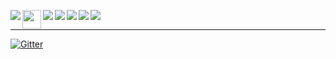 [<img align="left" src="https://img.shields.io/badge/markdown-%23000000.svg?&style=for-the-badge&logo=markdown&logoColor=white"/>][MarkDown]
[<img align="left" height="30" width="30" src="https://cdn.jsdelivr.net/npm/simple-icons@v4/icons/java.svg" />][Java]
[<img align="left" src="https://img.shields.io/badge/java-%23ED8B00.svg?&style=for-the-badge&logo=java&logoColor=white"/>][Java]
[<img align="left" src="https://img.shields.io/badge/git%20-%23F05033.svg?&style=for-the-badge&logo=git&logoColor=white"/>][Git]
[<img align="left" src="https://img.shields.io/badge/github%20-%23121011.svg?&style=for-the-badge&logo=github&logoColor=white"/>][GitHub]
[<img align="left" src="https://img.shields.io/badge/docker%20-%230db7ed.svg?&style=for-the-badge&logo=docker&logoColor=white"/>][Docker]
[<img align="left" src="https://img.shields.io/badge/steam%20-%23000000.svg?&style=for-the-badge&logo=steam&logoColor=white"/>][Steam]
<br />

---
[![Gitter](https://badges.gitter.im/Cliffart44/community.svg)](https://gitter.im/Cliffart44/community?utm_source=badge&utm_medium=badge&utm_campaign=pr-badge)


[MarkDown]: https://daringfireball.net/projects/markdown/syntax
[Java]: https://go.java/
[Git]: https://git-scm.com/
[GitHub]: https://github.com/
[Docker]: https://www.docker.com/get-started
[Steam]: https://store.steampowered.com/about/

<!--
**Cliffart44/Cliffart44** is a ✨ _special_ ✨ repository because its `README.md` (this file) appears on your GitHub profile.

Here are some ideas to get you started:

- 🔭 I’m currently working on ...
- 🌱 I’m currently learning ...
- 👯 I’m looking to collaborate on ...
- 🤔 I’m looking for help with ...
- 💬 Ask me about ...
- 📫 How to reach me: ...
- 😄 Pronouns: ...
- ⚡ Fun fact: ...
-->
